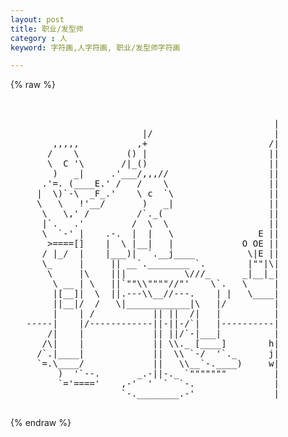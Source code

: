 ```yaml
---
layout: post
title: 职业/发型师
category : 人
keyword: 字符画,人字符画, 职业/发型师字符画

---
```

{% raw %}
<pre>


                                                  |
                         |/                       |
        ,,,,,           ,+                       /|
       /    \         () |                       ||
       \  C '\       /|_()                       ||
        )   _|     .'___/,,,//                   ||
      .'=. (____E.' /   /    \                   ||
     |  \)`-\  _F_.'    \ c  `\                  ||
     \   \   !'__/       )   _|                  ||
      \   \,' /         /`._(                    ||
      |`.   .'         /  \  \                   ||
      \  `-' |    .-.  |  |   \                E ||
       >====[]    |  \ |__|   |             O OE ||
      / |_/  |    |___)|  `.__j____          \|E ||
      \_     |     || __`.________ `.        |""|\|
       \     |\    |||           \///_      _|__|_|
        \ __ | \   ||`""\\""""//"'    \`.   \     |
        |[__]|  \  ||.---\\__//---.    | |   \____|
        ||__|/  /   \|____________|\   |/         |
        |    | /           || ||  /|   |          |
   -----|    |/------------||-||-/`|   |----------|
       /|    |             || ||/`-|___|          |
      /\|    |             || \\._ [____]        h|
     /`.|____|             ||  \\ `-/  '`._      j|
     `=.\____/             ||   \\__`-.____)     w|
         )  '`--.       _.-||-._ `"""""""         |
         `='===='    ,-'  '  `  `-.               |
                     `-.________.-'               |
 </pre>
{% endraw %}

